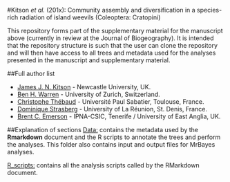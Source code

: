 #Kitson *et al.* (201x): Community assembly and diversification in a species-rich radiation of island weevils (Coleoptera: Cratopini)

This repository forms part of the supplementary material for the manuscript above (currently in review at the Journal of Biogeography). It is intended that the repository structure is such that the user can clone the repository and will then have access to all trees and metadata used for the analyses presented in the manuscript and supplementary material.

##Full author list
* [James J. N. Kitson](http://orcid.org/0000-0003-2405-1198) - Newcastle University, UK.
* [Ben H. Warren](https://scholar.google.co.uk/citations?user=sOf16qMAAAAJ&hl=en) - University of Zurich, Switzerland.
* [Christophe Thébaud](http://thebaud.weebly.com/) - Université Paul Sabatier, Toulouse, France.
* [Dominique Strasberg](http://orcid.org/0000-0003-3012-252X) - University of La Réunion, St. Denis, France.
* [Brent C. Emerson](http://orcid.org/0000-0003-4067-9858) - IPNA-CSIC, Tenerife / University of East Anglia, UK.

##Explanation of sections
[Data:](https://github.com/James-Kitson/Biogeography/tree/master/Data) contains the metadata used by the **Rmarkdown** document and the R scripts to annotate the trees and perform the analyses. This folder also contains input and output files for MrBayes analyses.

[R_scripts:](https://github.com/James-Kitson/Biogeography/tree/master/R_scripts) contains all the analysis scripts called by the RMarkdown document.